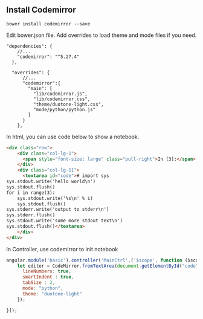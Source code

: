 ## Install Codemirror

```
bower install codemirror --save
```

Edit bower.json file. Add overrides to load theme and mode files if you need.
```
"dependencies": {
    //...
    "codemirror": "^5.27.4"
  },
  
  "overrides": {
      //...
      "codemirror":{
        "main": [
          "lib/codemirror.js",
          "lib/codemirror.css",
          "theme/duotone-light.css",
          "mode/python/python.js"
        ]
      }
    },
```

In html, you can use code below to show a notebook.
```html
<div class="row">
    <div class="col-lg-1">
      <span style="font-size: large" class="pull-right">In [3]:</span>
    </div>
    <div class="col-lg-11">
      <textarea id="code"># import sys
sys.stdout.write('hello world\n')
sys.stdout.flush()
for i in range(3):
    sys.stdout.write('%s\n' % i)
    sys.stdout.flush()
sys.stderr.write('output to stderr\n')
sys.stderr.flush()
sys.stdout.write('some more stdout text\n')
sys.stdout.flush()</textarea>
    </div>
</div>
```

In Controller, use codemirror to init notebook
```js
angular.module('basic').controller('MainCtrl',['$scope', function ($scope) {
    let editor = CodeMirror.fromTextArea(document.getElementById("code"), {
      lineNumbers: true,
      smartIndent : true,
      tabSize : 2,
      mode: "python",
      theme: "duotone-light"
    });

}]);
```
